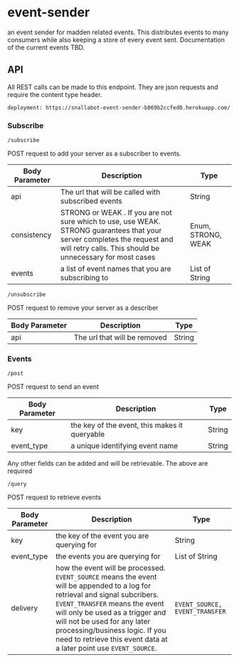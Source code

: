 # event-sender
an event sender for madden related events. This distributes events to many consumers while also keeping a store of every event sent. Documentation of the current events TBD.

## API

All REST calls can be made to this endpoint. They are json requests and require the content type header. 

```
deployment: https://snallabot-event-sender-b869b2ccfed0.herokuapp.com/
```

### Subscribe

```
/subscribe
```

POST request to add your server as a subscriber to events. 

| Body Parameter | Description | Type
| --- | ---- | --- |
| api | The url that will be called with subscribed events | String |
| consistency | STRONG or WEAK . If you are not sure which to use, use WEAK. STRONG guarantees that your server completes the request and will retry calls. This should be unnecessary for most cases | Enum, STRONG, WEAK |
| events | a list of event names that you are subscribing to | List of String | 

```
/unsubscribe
```

POST request to remove your server as a describer

| Body Parameter | Description | Type
| --- | ---- | --- |
| api | The url that will be removed | String |

### Events

```
/post
```

POST request to send an event 

| Body Parameter | Description | Type
| --- | ---- | --- |
| key | the key of the event, this makes it queryable | String |
| event_type | a unique identifying event name | String |

Any other fields can be added and will be retrievable. The above are required

```
/query
```

POST request to retrieve events

| Body Parameter | Description | Type
| --- | ---- | --- |
| key | the key of the event you are querying for | String |
| event_type | the events you are querying for  | List of String |
| delivery | how the event will be processed. `EVENT_SOURCE` means the event will be appended to a log for retrieval and signal subcribers. `EVENT_TRANSFER` means the event will only be used as a trigger and will not be used for any later processing/business logic. If you need to retrieve this event data at a later point use `EVENT_SOURCE`. | `EVENT_SOURCE, EVENT_TRANSFER`


